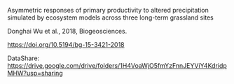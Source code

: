 Asymmetric responses of primary productivity to altered precipitation simulated by ecosystem models across three long-term grassland sites

Donghai Wu et al., 2018, Biogeosciences.

https://doi.org/10.5194/bg-15-3421-2018

DataShare: https://drive.google.com/drive/folders/1H4VoaWjO5fmYzFnnJEYViY4KdridpMHW?usp=sharing
